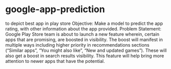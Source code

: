 # google-app-prediction
to depict best app in play store
Objective: Make a model to predict the app rating, with other information about the app
provided.
Problem Statement:
Google Play Store team is about to launch a new feature wherein, certain apps that are
promising, are boosted in visibility. The boost will manifest in multiple ways including
higher priority in recommendations sections (“Similar apps”, “You might also like”, “New
and updated games”). These will also get a boost in search results visibility. This feature
will help bring more attention to newer apps that have the potential.
